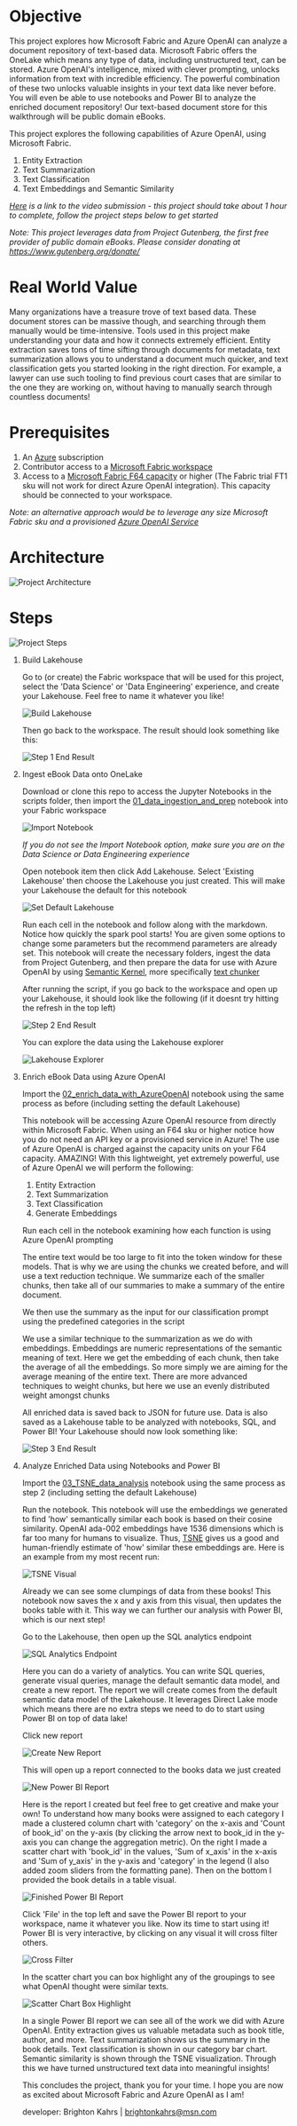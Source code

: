 # Objective
This project explores how Microsoft Fabric and Azure OpenAI can analyze a document repository of text-based data. Microsoft Fabric offers the OneLake which means any type of data, including unstructured text, can be stored. Azure OpenAI's intelligence, mixed with clever prompting, unlocks information from text with incredible efficiency. The powerful combination of these two unlocks valuable insights in your text data like never before. You will even be able to use notebooks and Power BI to analyze the enriched document repository! Our text-based document store for this walkthrough will be public domain eBooks.

This project explores the following capabilities of Azure OpenAI, using Microsoft Fabric.
1. Entity Extraction
2. Text Summarization
3. Text Classification
4. Text Embeddings and Semantic Similarity

*[Here](https://www.youtube.com/watch?v=zfkZxRUkEn8) is a link to the video submission - this project should take about 1 hour to complete, follow the project steps below to get started*

*Note: This project leverages data from Project Gutenberg, the first free provider of public domain eBooks. Please consider donating at https://www.gutenberg.org/donate/*

# Real World Value
Many organizations have a treasure trove of text based data. These document stores can be massive though, and searching through them manually would be time-intensive. Tools used in this project make understanding your data and how it connects extremely efficient. Entity extraction saves tons of time sifting through documents for metadata, text summarization allows you to understand a document much quicker, and text classification gets you started looking in the right direction. For example, a lawyer can use such tooling to find previous court cases that are similar to the one they are working on, without having to manually search through countless documents!

# Prerequisites
1. An [Azure](https://azure.microsoft.com/en-us/free/) subscription
2. Contributor access to a [Microsoft Fabric workspace](https://learn.microsoft.com/en-us/fabric/get-started/workspaces)
3. Access to a [Microsoft Fabric F64 capacity](https://learn.microsoft.com/en-us/fabric/enterprise/buy-subscription) or higher (The Fabric trial FT1 sku will not work for direct Azure OpenAI integration). This capacity should be connected to your workspace.

*Note: an alternative approach would be to leverage any size Microsoft Fabric sku and a provisioned [Azure OpenAI Service](https://learn.microsoft.com/en-us/azure/ai-services/openai/how-to/create-resource?pivots=web-portal)*

# Architecture
![Project Architecture](./images/project_architecture.png)

# Steps
![Project Steps](./images/project_steps.png)

1. Build Lakehouse

    Go to (or create) the Fabric workspace that will be used for this project, select the 'Data Science' or 'Data Engineering' experience, and create your Lakehouse. Feel free to name it whatever you like!

    ![Build Lakehouse](./images/build_lakehouse.png)

    Then go back to the workspace. The result should look something like this:

    ![Step 1 End Result](./images/step_1_end_result.PNG)

2. Ingest eBook Data onto OneLake

    Download or clone this repo to access the Jupyter Notebooks in the scripts folder, then import the [01_data_ingestion_and_prep](./scripts/01_data_ingestion_and_prep.ipynb) notebook into your Fabric workspace

    ![Import Notebook](./images/import_notebook.png)

    *If you do not see the Import Notebook option, make sure you are on the Data Science or Data Engineering experience*
    
    Open notebook item then click Add Lakehouse. Select 'Existing Lakehouse' then choose the Lakehouse you just created. This will make your Lakehouse the default for this notebook

    ![Set Default Lakehouse](./images/set_default_lakehouse.png)

    Run each cell in the notebook and follow along with the markdown. Notice how quickly the spark pool starts! You are given some options to change some parameters but the recommend parameters are already set. This notebook will create the necessary folders, ingest the data from Project Gutenberg, and then prepare the data for use with Azure OpenAI by using [Semantic Kernel](https://learn.microsoft.com/en-us/semantic-kernel/), more specifically [text chunker](https://github.com/microsoft/semantic-kernel/blob/main/python/semantic_kernel/text/text_chunker.py)

    After running the script, if you go back to the workspace and open up your Lakehouse, it should look like the following (if it doesnt try hitting the refresh in the top left)

    ![Step 2 End Result](./images/step_2_end_result.PNG)

     You can explore the data using the Lakehouse explorer

    ![Lakehouse Explorer](./images/lakehouse_explorer.PNG)

3. Enrich eBook Data using Azure OpenAI

    Import the [02_enrich_data_with_AzureOpenAI](./scripts/02_enrich_data_with_AzureOpenAI.ipynb) notebook using the same process as before (including setting the default Lakehouse)

    This notebook will be accessing Azure OpenAI resource from directly within Microsoft Fabric. When using an F64 sku or higher notice how you do not need an API key or a provisioned service in Azure! The use of Azure OpenAI is charged against the capacity units on your F64 capacity. AMAZING! With this lightweight, yet extremely powerful, use of Azure OpenAI we will perform the following:

    1. Entity Extraction
    2. Text Summarization
    3. Text Classification
    4. Generate Embeddings

    Run each cell in the notebook examining how each function is using Azure OpenAI prompting

    The entire text would be too large to fit into the token window for these models. That is why we are using the chunks we created before, and will use a text reduction technique. We summarize each of the smaller chunks, then take all of our summaries to make a summary of the entire document.

    We then use the summary as the input for our classification prompt using the predefined categories in the script

    We use a similar technique to the summarization as we do with embeddings. Embeddings are numeric representations of the semantic meaning of text. Here we get the embedding of each chunk, then take the average of all the embeddings. So more simply we are aiming for the average meaning of the entire text. There are more advanced techniques to weight chunks, but here we use an evenly distributed weight amongst chunks

    All enriched data is saved back to JSON for future use. Data is also saved as a Lakehouse table to be analyzed with notebooks, SQL, and Power BI! Your Lakehouse should now look something like:

    ![Step 3 End Result](./images/step_3_end_result.PNG)

4. Analyze Enriched Data using Notebooks and Power BI

    Import the [03_TSNE_data_analysis](./scripts/03_TSNE_data_analysis.ipynb) notebook using the same process as step 2 (including setting the default Lakehouse)

    Run the notebook. This notebook will use the embeddings we generated to find 'how' semantically similar each book is based on their cosine similarity. OpenAI ada-002 embeddings have 1536 dimensions which is far too many for humans to visualize. Thus, [TSNE](https://towardsdatascience.com/t-sne-clearly-explained-d84c537f53a) gives us a good and human-friendly estimate of 'how' similar these embeddings are. Here is an example from my most recent run:

    ![TSNE Visual](./images/tsne.PNG)

    Already we can see some clumpings of data from these books! This notebook now saves the x and y axis from this visual, then updates the books table with it. This way we can further our analysis with Power BI, which is our next step!

    Go to the Lakehouse, then open up the SQL analytics endpoint

    ![SQL Analytics Endpoint](./images/sql_analytics_endpoint.png)

    Here you can do a variety of analytics. You can write SQL queries, generate visual queries, manage the default semantic data model, and create a new report. The report we will create comes from the default semantic data model of the Lakehouse. It leverages Direct Lake mode which means there are no extra steps we need to do to start using Power BI on top of data lake!

    Click new report

    ![Create New Report](./images/create_new_report.png)

    This will open up a report connected to the books data we just created

    ![New Power BI Report](./images/new_power_bi_report.PNG)

    Here is the report I created but feel free to get creative and make your own! To understand how many books were assigned to each category I made a clustered column chart with 'category' on the x-axis and 'Count of book_id' on the y-axis (by clicking the arrow next to book_id in the y-axis you can change the aggregation metric). On the right I made a scatter chart with 'book_id' in the values, 'Sum of x_axis' in the x-axis and 'Sum of y_axis' in the y-axis and 'category' in the legend (I also added zoom sliders from the formatting pane). Then on the bottom I provided the book details in a table visual.

    ![Finished Power BI Report](./images/finished_power_bi_report.png)

    Click 'File' in the top left and save the Power BI report to your workspace, name it whatever you like. Now its time to start using it! Power BI is very interactive, by clicking on any visual it will cross filter others. 

    ![Cross Filter](./images/cross_filter.PNG)

    In the scatter chart you can box highlight any of the groupings to see what OpenAI thought were similar texts. 

    ![Scatter Chart Box Highlight](./images/scatter_chart_box_highlight.PNG)

    In a single Power BI report we can see all of the work we did with Azure OpenAI. Entity extraction gives us valuable metadata such as book title, author, and more. Text summarization shows us the summary in the book details. Text classification is shown in our category bar chart. Semantic similarity is shown through the TSNE visualization. Through this we have turned unstructured text data into meaningful insights! 
    
    This concludes the project, thank you for your time. I hope you are now as excited about Microsoft Fabric and Azure OpenAI as I am!

    developer: Brighton Kahrs | brightonkahrs@msn.com
